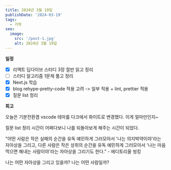 ```yaml
---
title: 2024년 3월 19일
publishDate: '2024-03-19'
tags:
  - 기억
seo:
  image:
    src: '/post-1.jpg'
    alt: 2024년 3월 19일
---
```


**일정**

- [x] 리액트 딥다이브 스터디 3장 절반 읽고 정리
- [ ] 스터디 알고리즘 1문제 풀고 정리
- [x] Next.js 학습
- [x] blog rehype-pretty-code 적용 고려 -> 일부 적용 + lint, prettier 적용
- [x] 질문 list 정리

**회고**

오늘은 기분전환겸 vscode 테마를 다크에서 화이트로 변경했다. 이게 얼마만인지~

질문 list 정리 시간이 어쩌다보니 나를 되돌아보게 해주는 시간이 되었다.

"어떤 사람은 작은 실패의 순간을 유독 예민하게 그러모아서 '나는 의지박약이야'라는 자아상을 그리고, 다른 사람은 작은 성취의 순간을 유독 예민하게 그러모아서 '나는 마음먹으면 해내는 사람이야'라는 자아상을 그리기도 한다." - 에디토리올 씽킹

나는 어떤 자아상을 그리고 있을까? 나는 어떤 사람일까?
